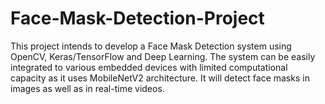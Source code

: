 # Face-Mask-Detection-Project
This project intends to develop a Face Mask Detection system using OpenCV, Keras/TensorFlow and Deep Learning. The system can be easily integrated to various embedded devices with limited computational capacity as it uses MobileNetV2 architecture. It will detect face masks in images as well as in real-time videos.
